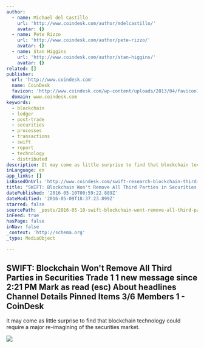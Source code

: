 ```yaml
---
author:
  - name: Michael del Castillo
    url: 'http://www.coindesk.com/author/mdelcastillo/'
    avatar: {}
  - name: Pete Rizzo
    url: 'http://www.coindesk.com/author/pete-rizzo/'
    avatar: {}
  - name: Stan Higgins
    url: 'http://www.coindesk.com/author/stan-higgins/'
    avatar: {}
related: []
publisher:
  url: 'http://www.coindesk.com'
  name: CoinDesk
  favicon: 'http://www.coindesk.com/wp-content/uploads/2013/04/favicon1.ico?ffe887'
  domain: www.coindesk.com
keywords:
  - blockchain
  - ledger
  - post-trade
  - securities
  - processes
  - transactions
  - swift
  - report
  - technology
  - distributed
description: It may come as little surprise to find that blockchain technology could require a major re-imagining of the securities market.
inLanguage: en
app_links: []
isBasedOnUrl: 'http://www.coindesk.com/swift-research-blockchain-third-parties/'
title: "SWIFT: Blockchain Won't Remove All Third Parties in Securities Trade 1 1 new message since 2:21 PM Mark as read (esc) About headlines Channel Details Pinned Items 3/6 Members 1 - CoinDesk"
datePublished: '2016-05-10T00:59:22.889Z'
dateModified: '2016-05-09T18:37:23.899Z'
starred: false
sourcePath: _posts/2016-05-10-swift-blockchain-wont-remove-all-third-parties-in-securiti.md
inFeed: true
hasPage: false
inNav: false
_context: 'http://schema.org'
_type: MediaObject

---
```

<article style=""><h1>SWIFT: Blockchain Won't Remove All Third Parties in Securities Trade 1 1 new message since 2:21 PM Mark as read (esc) About headlines Channel Details Pinned Items 3/6 Members 1 - CoinDesk</h1><p>It may come as little surprise to find that blockchain technology could require a major re-imagining of the securities market.</p><img src="http://media.coindesk.com/2016/05/shutterstock_276522485.jpg" /></article>